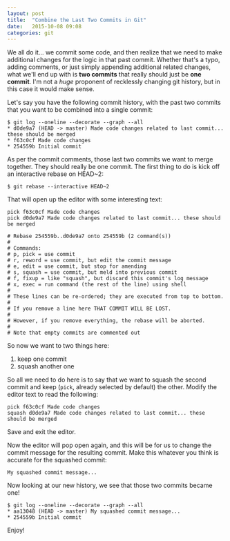 ```yaml
---
layout: post
title:  "Combine the Last Two Commits in Git"
date:   2015-10-08 09:08
categories: git
---
```

We all do it... we commit some code, and then realize that we need to make additional changes for the logic in that past commit.  Whether that's a typo, adding comments, or just simply appending additional related changes, what we'll end up with is **two commits** that really should just be **one commit**.  I'm not a *huge* proponent of recklessly changing git history, but in this case it would make sense.

Let's say you have the following commit history, with the past two commits that you want to be combined into a single commit:

	$ git log --oneline --decorate --graph --all
	* d0de9a7 (HEAD -> master) Made code changes related to last commit... these should be merged
	* f63c0cf Made code changes
	* 254559b Initial commit

As per the commit comments, those last two commits we want to merge together.  They should really be one commit.  The first thing to do is kick off an interactive rebase on HEAD~2:

```
$ git rebase --interactive HEAD~2
```

That will open up the editor with some interesting text:

	pick f63c0cf Made code changes
	pick d0de9a7 Made code changes related to last commit... these should be merged
	
	# Rebase 254559b..d0de9a7 onto 254559b (2 command(s))
	#
	# Commands:
	# p, pick = use commit
	# r, reword = use commit, but edit the commit message
	# e, edit = use commit, but stop for amending
	# s, squash = use commit, but meld into previous commit
	# f, fixup = like "squash", but discard this commit's log message
	# x, exec = run command (the rest of the line) using shell
	#
	# These lines can be re-ordered; they are executed from top to bottom.
	#
	# If you remove a line here THAT COMMIT WILL BE LOST.
	#
	# However, if you remove everything, the rebase will be aborted.
	#
	# Note that empty commits are commented out

So now we want to two things here:

1. keep one commit
2. squash another one

So all we need to do here is to say that we want to squash the second commit and keep (`pick`, already selected by default) the other.  Modify the editor text to read the following:

	pick f63c0cf Made code changes
	squash d0de9a7 Made code changes related to last commit... these should be merged

Save and exit the editor.

Now the editor will pop open again, and this will be for us to change the commit message for the resulting commit.  Make this whatever you think is accurate for the squashed commit:

    My squashed commit message...

Now looking at our new history, we see that those two commits became one!

	$ git log --oneline --decorate --graph --all
	* aa13048 (HEAD -> master) My squashed commit message...
	* 254559b Initial commit

Enjoy!
